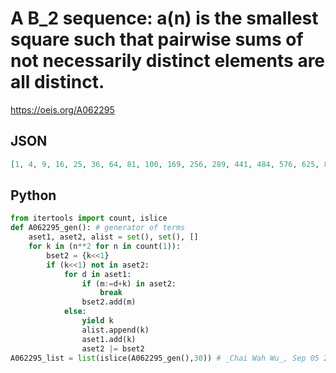 # A B\_2 sequence: a\(n\) is the smallest square such that pairwise sums of not necessarily distinct elements are all distinct\.
https://oeis.org/A062295
## JSON
```JSON
[1, 4, 9, 16, 25, 36, 64, 81, 100, 169, 256, 289, 441, 484, 576, 625, 841, 1089, 1296, 1444, 1936, 2025, 2401, 2601, 3136, 4225, 4356, 4624, 5329, 5476, 5776, 6084, 7569, 9025, 10201, 11449, 11664, 12321, 12996, 13456, 14400, 16129, 17956, 20164, 22201]
```
## Python
```Python
from itertools import count, islice
def A062295_gen(): # generator of terms
    aset1, aset2, alist = set(), set(), []
    for k in (n**2 for n in count(1)):
        bset2 = {k<<1}
        if (k<<1) not in aset2:
            for d in aset1:
                if (m:=d+k) in aset2:
                    break
                bset2.add(m)
            else:
                yield k
                alist.append(k)
                aset1.add(k)
                aset2 |= bset2
A062295_list = list(islice(A062295_gen(),30)) # _Chai Wah Wu_, Sep 05 2023
```
